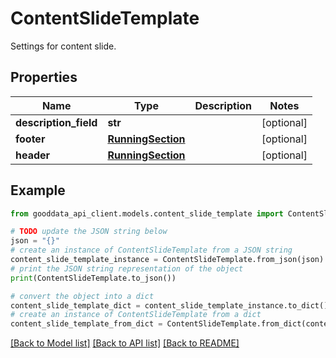 # ContentSlideTemplate

Settings for content slide.

## Properties

Name | Type | Description | Notes
------------ | ------------- | ------------- | -------------
**description_field** | **str** |  | [optional] 
**footer** | [**RunningSection**](RunningSection.md) |  | [optional] 
**header** | [**RunningSection**](RunningSection.md) |  | [optional] 

## Example

```python
from gooddata_api_client.models.content_slide_template import ContentSlideTemplate

# TODO update the JSON string below
json = "{}"
# create an instance of ContentSlideTemplate from a JSON string
content_slide_template_instance = ContentSlideTemplate.from_json(json)
# print the JSON string representation of the object
print(ContentSlideTemplate.to_json())

# convert the object into a dict
content_slide_template_dict = content_slide_template_instance.to_dict()
# create an instance of ContentSlideTemplate from a dict
content_slide_template_from_dict = ContentSlideTemplate.from_dict(content_slide_template_dict)
```
[[Back to Model list]](../README.md#documentation-for-models) [[Back to API list]](../README.md#documentation-for-api-endpoints) [[Back to README]](../README.md)


